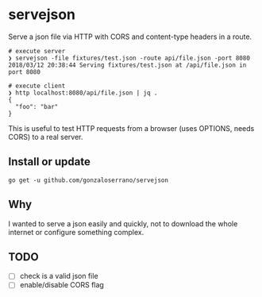 # servejson

Serve a json file via HTTP with CORS and content-type headers in a route.

    # execute server
    ❯ servejson -file fixtures/test.json -route api/file.json -port 8080
    2018/03/12 20:38:44 Serving fixtures/test.json at /api/file.json in port 8080

    # execute client
    ❯ http localhost:8080/api/file.json | jq .
    {
      "foo": "bar"
    }

This is useful to test HTTP requests from a browser (uses OPTIONS, needs CORS) to a real server.

## Install or update

    go get -u github.com/gonzaloserrano/servejson

## Why

I wanted to serve a json easily and quickly, not to download the whole internet or configure something complex.

## TODO

- [ ] check is a valid json file
- [ ] enable/disable CORS flag
